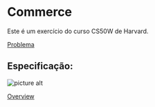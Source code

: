# Commerce
Este é um exercício do curso CS50W de Harvard.

[Problema](https://cs50.harvard.edu/web/2020/projects/2/commerce/)

## Especificação: 
  ![picture alt](http://via.placeholder.com/200x150 "Title is optional")


[Overview](https://youtu.be/wFkgj-PMu9g?si=UzIeQXnH691HpFR7)
